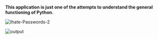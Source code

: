 **This application is just one of the attempts to understand the general functioning of Python.**

![Ihate-Passwords-2](https://user-images.githubusercontent.com/70153893/95181916-90dc1f80-07cc-11eb-9740-929bed9a673a.jpg)

![output](https://user-images.githubusercontent.com/70153893/95661327-092d4280-0b37-11eb-8aeb-6467c0a58753.PNG)

